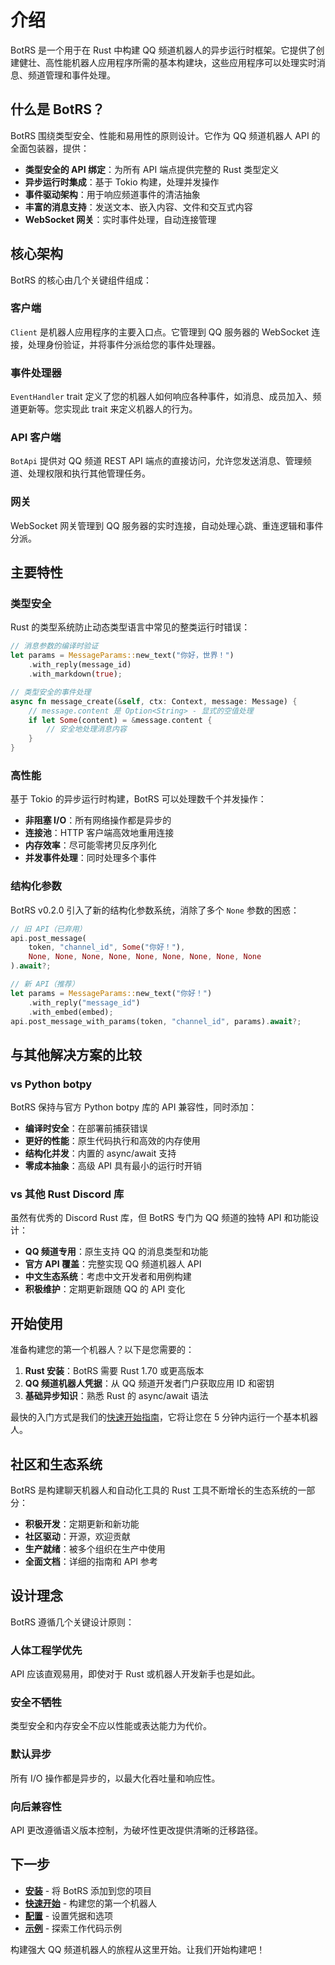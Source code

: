 # 介绍

BotRS 是一个用于在 Rust 中构建 QQ 频道机器人的异步运行时框架。它提供了创建健壮、高性能机器人应用程序所需的基本构建块，这些应用程序可以处理实时消息、频道管理和事件处理。

## 什么是 BotRS？

BotRS 围绕类型安全、性能和易用性的原则设计。它作为 QQ 频道机器人 API 的全面包装器，提供：

- **类型安全的 API 绑定**：为所有 API 端点提供完整的 Rust 类型定义
- **异步运行时集成**：基于 Tokio 构建，处理并发操作
- **事件驱动架构**：用于响应频道事件的清洁抽象
- **丰富的消息支持**：发送文本、嵌入内容、文件和交互式内容
- **WebSocket 网关**：实时事件处理，自动连接管理

## 核心架构

BotRS 的核心由几个关键组件组成：

### 客户端
`Client` 是机器人应用程序的主要入口点。它管理到 QQ 服务器的 WebSocket 连接，处理身份验证，并将事件分派给您的事件处理器。

### 事件处理器
`EventHandler` trait 定义了您的机器人如何响应各种事件，如消息、成员加入、频道更新等。您实现此 trait 来定义机器人的行为。

### API 客户端
`BotApi` 提供对 QQ 频道 REST API 端点的直接访问，允许您发送消息、管理频道、处理权限和执行其他管理任务。

### 网关
WebSocket 网关管理到 QQ 服务器的实时连接，自动处理心跳、重连逻辑和事件分派。

## 主要特性

### 类型安全
Rust 的类型系统防止动态类型语言中常见的整类运行时错误：

```rust
// 消息参数的编译时验证
let params = MessageParams::new_text("你好，世界！")
    .with_reply(message_id)
    .with_markdown(true);

// 类型安全的事件处理
async fn message_create(&self, ctx: Context, message: Message) {
    // message.content 是 Option<String> - 显式的空值处理
    if let Some(content) = &message.content {
        // 安全地处理消息内容
    }
}
```

### 高性能
基于 Tokio 的异步运行时构建，BotRS 可以处理数千个并发操作：

- **非阻塞 I/O**：所有网络操作都是异步的
- **连接池**：HTTP 客户端高效地重用连接
- **内存效率**：尽可能零拷贝反序列化
- **并发事件处理**：同时处理多个事件

### 结构化参数
BotRS v0.2.0 引入了新的结构化参数系统，消除了多个 `None` 参数的困惑：

```rust
// 旧 API（已弃用）
api.post_message(
    token, "channel_id", Some("你好！"),
    None, None, None, None, None, None, None, None, None
).await?;

// 新 API（推荐）
let params = MessageParams::new_text("你好！")
    .with_reply("message_id")
    .with_embed(embed);
api.post_message_with_params(token, "channel_id", params).await?;
```

## 与其他解决方案的比较

### vs Python botpy
BotRS 保持与官方 Python botpy 库的 API 兼容性，同时添加：

- **编译时安全**：在部署前捕获错误
- **更好的性能**：原生代码执行和高效的内存使用
- **结构化并发**：内置的 async/await 支持
- **零成本抽象**：高级 API 具有最小的运行时开销

### vs 其他 Rust Discord 库
虽然有优秀的 Discord Rust 库，但 BotRS 专门为 QQ 频道的独特 API 和功能设计：

- **QQ 频道专用**：原生支持 QQ 的消息类型和功能
- **官方 API 覆盖**：完整实现 QQ 频道机器人 API
- **中文生态系统**：考虑中文开发者和用例构建
- **积极维护**：定期更新跟随 QQ 的 API 变化

## 开始使用

准备构建您的第一个机器人？以下是您需要的：

1. **Rust 安装**：BotRS 需要 Rust 1.70 或更高版本
2. **QQ 频道机器人凭据**：从 QQ 频道开发者门户获取应用 ID 和密钥
3. **基础异步知识**：熟悉 Rust 的 async/await 语法

最快的入门方式是我们的[快速开始指南](/zh/guide/quick-start)，它将让您在 5 分钟内运行一个基本机器人。

## 社区和生态系统

BotRS 是构建聊天机器人和自动化工具的 Rust 工具不断增长的生态系统的一部分：

- **积极开发**：定期更新和新功能
- **社区驱动**：开源，欢迎贡献
- **生产就绪**：被多个组织在生产中使用
- **全面文档**：详细的指南和 API 参考

## 设计理念

BotRS 遵循几个关键设计原则：

### 人体工程学优先
API 应该直观易用，即使对于 Rust 或机器人开发新手也是如此。

### 安全不牺牲
类型安全和内存安全不应以性能或表达能力为代价。

### 默认异步
所有 I/O 操作都是异步的，以最大化吞吐量和响应性。

### 向后兼容性
API 更改遵循语义版本控制，为破坏性更改提供清晰的迁移路径。

## 下一步

- **[安装](/zh/guide/installation)** - 将 BotRS 添加到您的项目
- **[快速开始](/zh/guide/quick-start)** - 构建您的第一个机器人
- **[配置](/zh/guide/configuration)** - 设置凭据和选项
- **[示例](/zh/examples/getting-started)** - 探索工作代码示例

构建强大 QQ 频道机器人的旅程从这里开始。让我们开始构建吧！